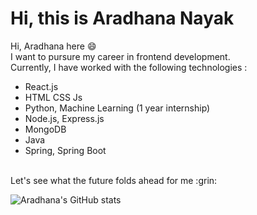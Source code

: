 # Hi, this is Aradhana Nayak

Hi, Aradhana here :smile:
<br>
I want to pursure my career in frontend development.
<br>
Currently, I have worked with the following technologies :
- React.js
- HTML CSS Js
- Python, Machine Learning (1 year internship)
- Node.js, Express.js
- MongoDB
- Java
- Spring, Spring Boot

<br>
Let's see what the future folds ahead for me :grin:



<br>

 ![Aradhana's GitHub stats](https://github-readme-stats.vercel.app/api?username=aradhana1807&show_icons=true&theme=radical)


